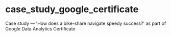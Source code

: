 # case_study_google_certificate
Case study — 'How does a bike-share navigate speedy success?' as part of Google Data Analytics Certificate
